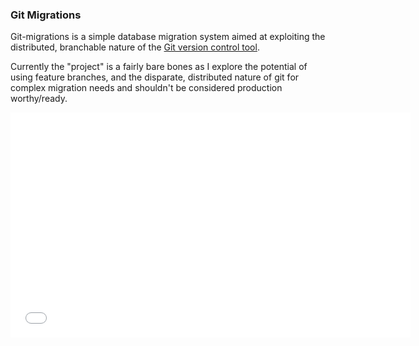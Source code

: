 ### Git Migrations

Git-migrations is a simple database migration system aimed at exploiting the distributed, branchable
nature of the [Git version control tool](http://git-scm.com/).

Currently the "project" is a fairly bare bones as I explore the potential of using feature branches,
and the disparate, distributed nature of git for complex migration needs and shouldn't be considered
production worthy/ready.

<iframe width="640" height="360" src="//www.youtube.com/embed/dElKSWf9n24" frameborder="0" allowfullscreen></iframe>
